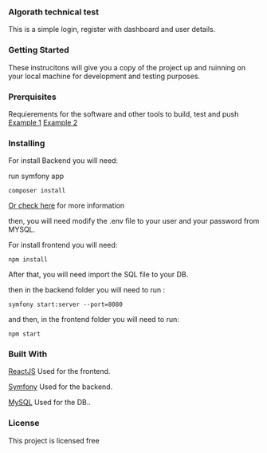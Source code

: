 ### **Algorath technical test**

This is a simple login, register with dashboard and user details.

### **Getting Started**

These instrucitons will give you a copy of the project up and ruinning on your local machine for development and testing purposes.

### **Prerquisites**

Requierements for the software and other tools to build, test and push 
[Example 1](https://www.instagram.com/jonymul07/)
[Example 2](https://www.instagram.com/jonymul07/)

### **Installing**

For install Backend you will need:

run symfony app

```
composer install
````
[Or check here](https://symfony.com/doc/current/setup.html) for more information

then, you will need modify the .env file to your user and your password from MYSQL.

For install frontend you will need:

```
npm install
```
After that, you will need import the SQL file to your DB.

then in the backend folder you will need to run : 
```
symfony start:server --port=8080
````

and then, in the frontend folder you will need to run:
```
npm start
````

### **Built With**
[ReactJS](https://es.reactjs.org/) Used for the frontend.

[Symfony](https://symfony.es/) Used for the backend.

[MySQL](https://www.mysql.com/) Used for the DB..


### **License**

This project is licensed free
